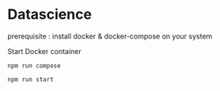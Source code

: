 # Datascience

prerequisite : install docker & docker-compose on your system

Start Docker container 

````
npm run compose

npm run start

````
